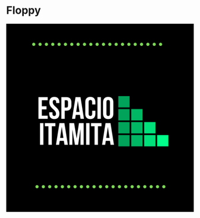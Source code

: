# Floppy
![name-of-you-image](https://github.com/Ingenieria-de-Software-ITAM-2020/Floppy/blob/main/Logo.png)

